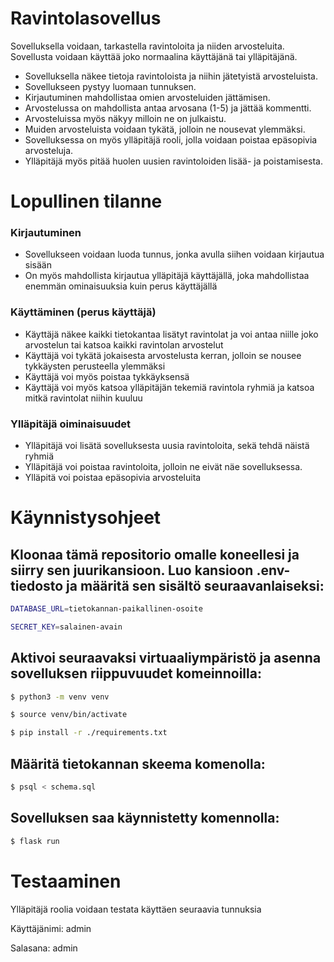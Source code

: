# Ravintolasovellus

Sovelluksella voidaan, tarkastella ravintoloita ja niiden arvosteluita. Sovellusta voidaan käyttää joko normaalina käyttäjänä tai ylläpitäjänä.

- Sovelluksella näkee tietoja ravintoloista ja niihin jätetyistä arvosteluista.
- Sovellukseen pystyy luomaan tunnuksen.
- Kirjautuminen mahdollistaa omien arvosteluiden jättämisen.
- Arvostelussa on mahdollista antaa arvosana (1-5) ja jättää kommentti.
- Arvosteluissa myös näkyy milloin ne on julkaistu.
- Muiden arvosteluista voidaan tykätä, jolloin ne nousevat ylemmäksi.
- Sovelluksessa on myös ylläpitäjä rooli, jolla voidaan poistaa epäsopivia arvosteluja.
- Ylläpitäjä myös pitää huolen uusien ravintoloiden lisää- ja poistamisesta.

# Lopullinen tilanne

### Kirjautuminen

- Sovellukseen voidaan luoda tunnus, jonka avulla siihen voidaan kirjautua sisään
- On myös mahdollista kirjautua ylläpitäjä käyttäjällä, joka mahdollistaa enemmän ominaisuuksia kuin perus käyttäjällä

### Käyttäminen (perus käyttäjä)

- Käyttäjä näkee kaikki tietokantaa lisätyt ravintolat ja voi antaa niille joko arvostelun tai katsoa kaikki ravintolan arvostelut
- Käyttäjä voi tykätä jokaisesta arvostelusta kerran, jolloin se nousee tykkäysten perusteella ylemmäksi
- Käyttäjä voi myös poistaa tykkäyksensä
- Käyttäjä voi myös katsoa ylläpitäjän tekemiä ravintola ryhmiä ja katsoa mitkä ravintolat niihin kuuluu

### Ylläpitäjä oiminaisuudet

- Ylläpitäjä voi lisätä sovelluksesta uusia ravintoloita, sekä tehdä näistä ryhmiä
- Ylläpitäjä voi poistaa ravintoloita, jolloin ne eivät näe sovelluksessa.
- Ylläpitä voi poistaa epäsopivia arvosteluita

# Käynnistysohjeet

## Kloonaa tämä repositorio omalle koneellesi ja siirry sen juurikansioon. Luo kansioon .env-tiedosto ja määritä sen sisältö seuraavanlaiseksi:

```bash
DATABASE_URL=tietokannan-paikallinen-osoite
```

```bash
SECRET_KEY=salainen-avain
```

## Aktivoi seuraavaksi virtuaaliympäristö ja asenna sovelluksen riippuvuudet komeinnoilla:

```bash
$ python3 -m venv venv
```

```bash
$ source venv/bin/activate
```

```bash
$ pip install -r ./requirements.txt
```

## Määritä tietokannan skeema komenolla:

```bash
$ psql < schema.sql
```

## Sovelluksen saa käynnistetty komennolla:

```bash
$ flask run
```

# Testaaminen

Ylläpitäjä roolia voidaan testata käyttäen seuraavia tunnuksia

Käyttäjänimi: admin

Salasana: admin
